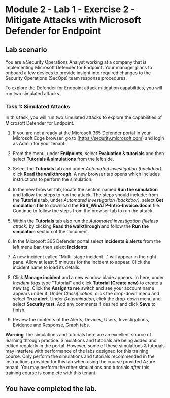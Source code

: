 # Module 2 - Lab 1 - Exercise 2 - Mitigate Attacks with Microsoft Defender for Endpoint

## Lab scenario

You are a Security Operations Analyst working at a company that is implementing Microsoft Defender for Endpoint. Your manager plans to onboard a few devices to provide insight into required changes to the Security Operations (SecOps) team response procedures.

To explore the Defender for Endpoint attack mitigation capabilities, you will run two simulated attacks.

### Task 1: Simulated Attacks

In this task, you will run two simulated attacks to explore the capabilities of Microsoft Defender for Endpoint.

1. If you are not already at the Microsoft 365 Defender portal in your Microsoft Edge browser, go to (https://security.microsoft.com) and login as Admin for your tenant.

2. From the menu, under **Endpoints**, select **Evaluation & tutorials** and then select **Tutorials & simulations** from the left side.

3. Select the **Tutorials** tab and under *Automated investigation (backdoor)*, click **Read the walkthrough**. A new browser tab opens which includes instructions to perform the simulation.

4. In the new browser tab, locate the section named **Run the simulation** and follow the steps to run the attack. The steps should include: from the **Tutorials** tab, under *Automated investigation (backdoor)*, select **Get simulation file** to download the **RS4_WinATP-Intro-Invoice.docm** file. Continue to follow the steps from the browser tab to run the attack.

5. Within the **Tutorials** tab also run the *Automated investigation (fileless attack)* by clicking **Read the walkthrough** and follow the **Run the simulation** section of the document.

6. In the Microsoft 365 Defender portal select **Incidents & alerts** from the left menu bar, then select **Incidents**.

7. A new incident called "Multi-stage incident..." will appear in the right pane. Allow at least 5 minutes for the incident to appear. Click the incident name to load its details.

8. Click **Manage incident** and a new window blade appears. In here, under *Incident tags* type "Tutorial" and click **Tutorial (Create new)** to create a new tag. Click the **Assign to me** switch and see your account name appears under it. Under *Classification*, click the drop-down menu and select **True alert**. Under *Determination*, click the drop-down menu and select **Security test**. Add any comments if desired and click **Save** to finish.

9. Review the contents of the Alerts, Devices, Users, Investigations, Evidence and Response, Graph tabs.

**Warning** The simulations and tutorials here are an excellent source of learning through practice.  Simulations and tutorials are being added and edited regularly in the portal.  However, some of these simulations & tutorials may interfere with performance of the labs designed for this training course.  Only perform the simulations and tutorials recommended in the instructions provided for this lab when using the course provided Azure tenant.  You may perform the other simulations and tutorials *after* this training course is complete with this tenant.

## You have completed the lab.

